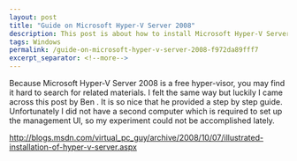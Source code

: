 ```yaml
---
layout: post
title: "Guide on Microsoft Hyper-V Server 2008"
description: This post is about how to install Microsoft Hyper-V Server 2008.
tags: Windows
permalink: /guide-on-microsoft-hyper-v-server-2008-f972da89fff7
excerpt_separator: <!--more-->
---
```

Because Microsoft Hyper-V Server 2008 is a free hyper-visor, you may find it hard to search for related materials. I felt the same way but luckily I came across this post by Ben . It is so nice that he provided a step by step guide. Unfortunately I did not have a second computer which is required to set up the management UI, so my experiment could not be accomplished lately.

http://blogs.msdn.com/virtual_pc_guy/archive/2008/10/07/illustrated-installation-of-hyper-v-server.aspx
<!--more-->
